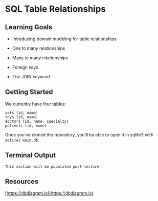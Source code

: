 # SQL Table Relationships

## Learning Goals

- Introducing domain modeling for table relationships

- One to many relationships

- Many to many relationships

- Foreign keys

- The JOIN keyword

## Getting Started

We currently have four tables:

```
cats (id, name)
toys (id, name)
doctors (id, name, specialty)
patients (id, name)
```

Once you've cloned the repository, you'll be able to open it in sqlite3 with `sqlite3 main.db`.

## Terminal Output

```
This section will be populated post-lecture
```

## Resources

[https://dbdiagram.io](https://dbdiagram.io)